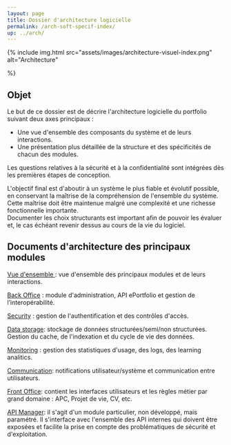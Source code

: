 ```yaml
---
layout: page
title: Dossier d'architecture logicielle
permalink: /arch-soft-specif-index/
up: ../arch/
---
```



{% include img.html
        src="assets/images/architecture-visuel-index.png"
        alt="Architecture"
        
%}

## Objet
Le but de ce dossier est de décrire l'architecture logicielle du  portfolio suivant deux axes principaux :
* Une vue d'ensemble des composants du système et de leurs interactions.
* Une présentation plus détaillée de la structure et des spécificités de chacun des modules.<br/>

Les questions relatives à la sécurité et  à la confidentialité sont intégrées dès les premières étapes de conception.

L'objectif final est d'aboutir à un système le plus fiable et évolutif possible, en conservant la maîtrise de la compréhension de l'ensemble du système. <br/>
Cette maîtrise doit être maintenue malgré une complexité et une richesse fonctionnelle importante.<br/>
Documenter les choix structurants est important afin de pouvoir les évaluer et, le cas échéant revenir dessus au cours de la vie du logiciel.<br/>




## Documents d'architecture des principaux modules

[Vue d'ensemble ](../arch-soft-specif-all) : vue d'ensemble des principaux modules et de leurs interactions.

[Back Office](../arch-soft-specif-back-office) : module d'administration, API ePortfolio et gestion de l’interopérabilité.

[Security](../arch-soft-specif-security) : gestion de l'authentification et des contrôles d'accès.

[Data storage](../arch-soft-specif-storage): stockage de données structurées/semi/non structurées. Gestion du cache, de l'indexation et du cycle de vie des données.

[Monitoring](../arch-soft-specif-monitoring) : gestion des statistiques d'usage, des logs, des learning analitics.

[Communication](../arch-soft-specif-communication): notifications utilisateur/système et communication entre utilisateurs.

[Front Office](../arch-soft-specif-front-office): contient les interfaces utilisateurs et les règles métier par grand domaine : APC, Projet de vie, CV, etc.

[API Manager](../arch-soft-specif-apim): il s'agit d'un module particulier, non développé, mais paramétré. Il s'interface avec l'ensemble des API internes qui doivent être exposées et facilite la prise en compte des problématiques de sécurité et d'exploitation. 



